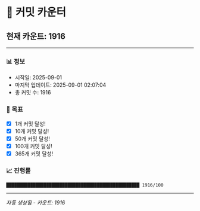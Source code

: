 # 🔢 커밋 카운터

## 현재 카운트: 1916

---

### 📊 정보
- 시작일: 2025-09-01
- 마지막 업데이트: 2025-09-01 02:07:04
- 총 커밋 수: 1916

### 🎯 목표
- [x] 1개 커밋 달성!
- [x] 10개 커밋 달성!
- [x] 50개 커밋 달성!
- [x] 100개 커밋 달성!
- [x] 365개 커밋 달성!

### 📈 진행률
```
██████████████████████████████████████████████████ 1916/100
```

---
*자동 생성됨 - 카운트: 1916*
